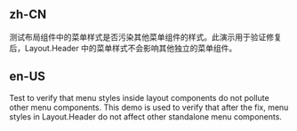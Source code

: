 ## zh-CN

测试布局组件中的菜单样式是否污染其他菜单组件的样式。此演示用于验证修复后，Layout.Header 中的菜单样式不会影响其他独立的菜单组件。

## en-US

Test to verify that menu styles inside layout components do not pollute other menu components. This demo is used to verify that after the fix, menu styles in Layout.Header do not affect other standalone menu components.